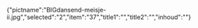 {"pictname":"BIGdansend-meisje-ii.jpg","selected":"2","item":"37","title1":"","title2":"","inhoud":""}